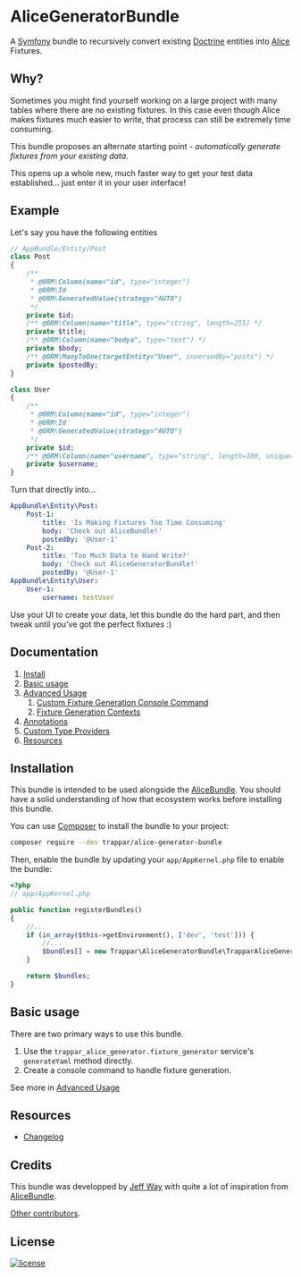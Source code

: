 AliceGeneratorBundle
===========

A [Symfony](http://symfony.com) bundle to recursively convert existing [Doctrine](http://doctrine-project.org) entities into
[Alice](https://github.com/nelmio/alice) Fixtures.

## Why?

Sometimes you might find yourself working on a large project with many tables where there are no existing fixtures.
In this case even though Alice makes fixtures much easier to write, that process can still be extremely time consuming.

This bundle proposes an alternate starting point - *automatically generate fixtures from your existing data.*

This opens up a whole new, much faster way to get your test data established... just enter it in your user interface!

## Example

Let's say you have the following entities

```php
// AppBundle/Entity/Post
class Post
{
    /**
     * @ORM\Column(name="id", type="integer")
     * @ORM\Id
     * @ORM\GeneratedValue(strategy="AUTO")
     */
    private $id;
    /** @ORM\Column(name="title", type="string", length=255) */
    private $title;
    /** @ORM\Column(name="bodya", type="text") */
    private $body;
    /** @ORM\ManyToOne(targetEntity="User", inversedBy="posts") */
    private $postedBy;
}

class User
{
    /**
     * @ORM\Column(name="id", type="integer")
     * @ORM\Id
     * @ORM\GeneratedValue(strategy="AUTO")
     */
    private $id;
    /** @ORM\Column(name="username", type="string", length=100, unique=true) */
    private $username;
}
```

Turn that directly into...

```yaml
AppBundle\Entity\Post:
    Post-1:
        title: 'Is Making Fixtures Too Time Consuming'
        body: 'Check out AliceBundle!'
        postedBy: '@User-1'
    Post-2:
        title: 'Too Much Data to Hand Write?'
        body: 'Check out AliceGeneratorBundle!'
        postedBy: '@User-1'
AppBundle\Entity\User:
    User-1:
        username: testUser
```

Use your UI to create your data, let this bundle do the hard part, and then tweak until you've got the perfect fixtures :)

## Documentation

1. [Install](#installation)
2. [Basic usage](#basic-usage)
3. [Advanced Usage](src/Resources/doc/advanced-usage.md)
    1. [Custom Fixture Generation Console Command](src/Resources/doc/advanced-usage.md#custom-fixture-generation-console-command)
    2. [Fixture Generation Contexts](src/Resources/doc/advanced-usage.md#fixture-generation-contexts)
4. [Annotations](src/Resources/doc/annotations.md)
5. [Custom Type Providers](src/Resources/doc/type-providers.md)
5. [Resources](#resources)

## Installation

This bundle is intended to be used alongside the [AliceBundle](https://github.com/hautelook/AliceBundle). You should have
a solid understanding of how that ecosystem works before installing this bundle.

You can use [Composer](https://getcomposer.org/) to install the bundle to your project:

```bash
composer require --dev trappar/alice-generator-bundle
```

Then, enable the bundle by updating your `app/AppKernel.php` file to enable the bundle:

```php
<?php
// app/AppKernel.php

public function registerBundles()
{
    //...
    if (in_array($this->getEnvironment(), ['dev', 'test'])) {
        //...
        $bundles[] = new Trappar\AliceGeneratorBundle\TrapparAliceGeneratorBundle();
    }

    return $bundles;
}
```

## Basic usage

There are two primary ways to use this bundle.

1. Use the `trappar_alice_generator.fixture_generator` service's `generateYaml` method directly.
2. Create a console command to handle fixture generation.

See more in [Advanced Usage](src/Resources/doc/advanced-usage.md)

## Resources

* [Changelog](CHANGELOG.md)

## Credits

This bundle was developped by [Jeff Way](https://github.com/trappar) with quite a lot of inspiration from [AliceBundle](https://github.com/hautelook/AliceBundle).

[Other contributors](https://github.com/trappar/AliceGeneratorBundle/graphs/contributors).

## License

[![license](https://img.shields.io/badge/license-MIT-red.svg?style=flat-square)](Resources/meta/LICENSE)
